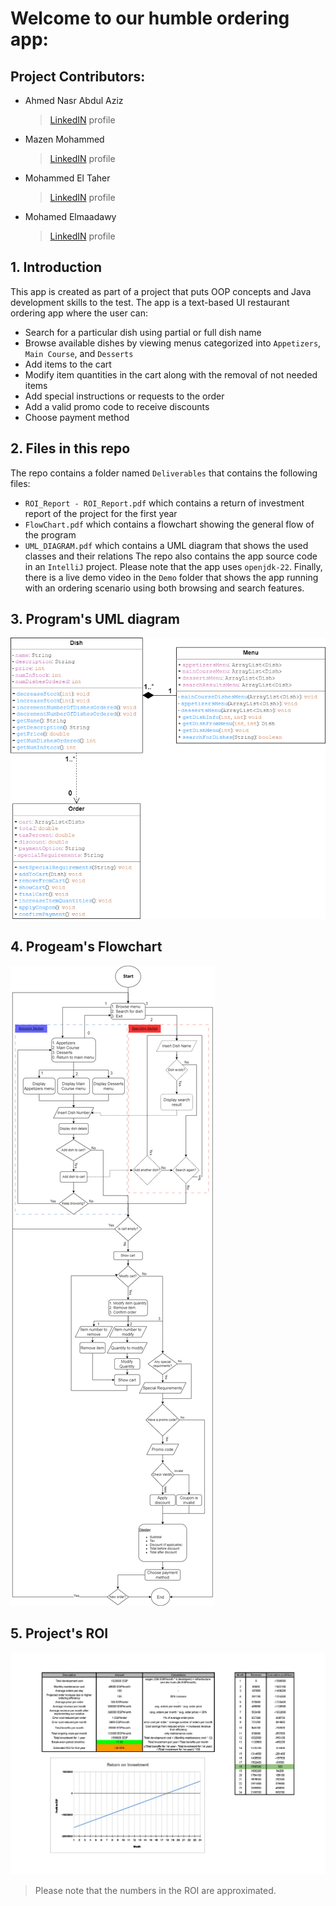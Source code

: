 # Welcome to our humble ordering app:
## Project Contributors:

* Ahmed Nasr Abdul Aziz
  >[LinkedIN](https://www.linkedin.com/in/ahmed-nasr-122462109/) profile
* Mazen Mohammed
  >[LinkedIN](https://www.linkedin.com/in/mazen-mohamed-26aa64173/) profile
* Mohammed El Taher
  >[LinkedIN](https://www.linkedin.com/in/mohamed-eltaher220/) profile
* Mohamed Elmaadawy
  >[LinkedIN](https://www.linkedin.com/in/mohamedelmaadawy1/) profile
## 1. Introduction
This app is created as part of a project that puts OOP concepts and Java development skills to the test. The app is a text-based UI restaurant ordering app where the user can:
* Search for a particular dish using partial or full dish name
* Browse available dishes by viewing menus categorized into `Appetizers`, `Main Course`, and `Desserts`
* Add items to the cart
* Modify item quantities in the cart along with the removal of not needed items
* Add special instructions or requests to the order
* Add a valid promo code to receive discounts
* Choose payment method
## 2. Files in this repo
The repo contains a folder named `Deliverables` that contains the following files:
* `ROI_Report - ROI_Report.pdf` which contains a return of investment report of the project for the first year
* `FlowChart.pdf` which contains a flowchart showing the general flow of the program
* `UML_DIAGRAM.pdf` which contains a UML diagram that shows the used classes and their relations
The repo also contains the app source code in an `IntelliJ` project.
Please note that the app uses `openjdk-22`.
Finally, there is a live demo video in the `Demo` folder that shows the app running with an ordering scenario using both browsing and search features.
## 3. Program's UML diagram
![alt text][UML]
## 4. Progeam's Flowchart
![alt text][FLOWCHART]
## 5. Project's ROI
![alt text][ROI]
> Please note that the numbers in the ROI are approximated.

[UML]: https://github.com/VOL1TZ1/OrderAppSprints/blob/main/Deliverables/UML_DIAGRAM.png "UML Diagram"
[FLOWCHART]: https://github.com/VOL1TZ1/OrderAppSprints/blob/main/Deliverables/FlowChart.png "Flowchart"
[ROI]: https://github.com/VOL1TZ1/OrderAppSprints/blob/main/Deliverables/ROI_Report%20-%20ROI_Report.jpeg "Return Of Investment"
